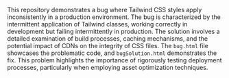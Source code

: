 This repository demonstrates a bug where Tailwind CSS styles apply inconsistently in a production environment. The bug is characterized by the intermittent application of Tailwind classes, working correctly in development but failing intermittently in production. The solution involves a detailed examination of build processes, caching mechanisms, and the potential impact of CDNs on the integrity of CSS files.  The `bug.html` file showcases the problematic code, and `bugSolution.html` demonstrates the fix.  This problem highlights the importance of rigorously testing deployment processes, particularly when employing asset optimization techniques.